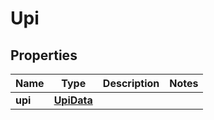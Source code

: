

# Upi


## Properties

| Name | Type | Description | Notes |
|------------ | ------------- | ------------- | -------------|
|**upi** | [**UpiData**](UpiData.md) |  |  |



